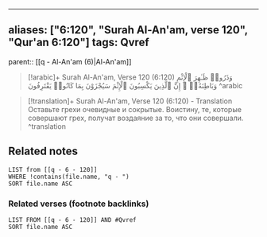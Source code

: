 
---
aliases: ["6:120", "Surah Al-An'am, verse 120", "Qur'an 6:120"]
tags: Qvref
---

parent:: [[q - Al-An'am (6)|Al-An'am]]

> [!arabic]+ Surah Al-An'am, Verse 120 (6:120)
> <span class="quran-arabic">وَذَرُوا۟ ظَـٰهِرَ ٱلْإِثْمِ وَبَاطِنَهُۥٓ ۚ إِنَّ ٱلَّذِينَ يَكْسِبُونَ ٱلْإِثْمَ سَيُجْزَوْنَ بِمَا كَانُوا۟ يَقْتَرِفُونَ</span>
^arabic

> [!translation]+ Surah Al-An'am, Verse 120 (6:120) - Translation
> Оставьте грехи очевидные и сокрытые. Воистину, те, которые совершают грех, получат воздаяние за то, что они совершали.
^translation



## Related notes
```dataview
LIST from [[q - 6 - 120]]
WHERE !contains(file.name, "q - ")
SORT file.name ASC
```

### Related verses (footnote backlinks)
```dataview
LIST FROM [[q - 6 - 120]] AND #Qvref
SORT file.name ASC
```

